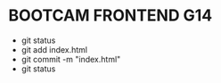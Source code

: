 # BOOTCAM  FRONTEND G14
* git status
* git add index.html
* git commit -m "index.html"
* git status
